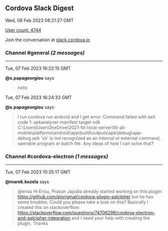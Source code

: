 ## Cordova Slack Digest
Wed, 08 Feb 2023 08:21:27 GMT

[User count: 4744](https://cordova.slack.com/)


Join the conversation at [slack.cordova.io](http://slack.cordova.io/)

### __Channel #general__ _(2 messages)_
---

Tue, 07 Feb 2023 16:22:15 GMT

__@s.papageorgiou__ says 
> hello
> 

Tue, 07 Feb 2023 16:24:33 GMT

__@s.papageorgiou__ says 
> I run cordova run android and I get error: Command failed with exit code 1: apkanalyzer manifest target-sdk C:\Users\User\OneDrive\2021-fd-local-server\fd-all-mobile\platforms\android\app\build\outputs\apk\debug\app-debug.apk
> 'sh' is not recognized as an internal or external command,
> operable program or batch file. Any ideas of how I can solve that?
> 

### __Channel #cordova-electron__ _(1 messages)_
---

Tue, 07 Feb 2023 10:35:17 GMT

__@marek.kozela__ says 
> @erisu Hi Erisu, Prasun Jajodia already started working on this plugin: <https://github.com/pjoriginal/cordova-plugin-sqlcipher> but he has some troubles. Could you please take a look on this? Basically I created this on stackoverflow: <https://stackoverflow.com/questions/74706296/cordova-electron-and-sqlcipher-integration> and I need your help with creating the plugin. Thanks
> 
